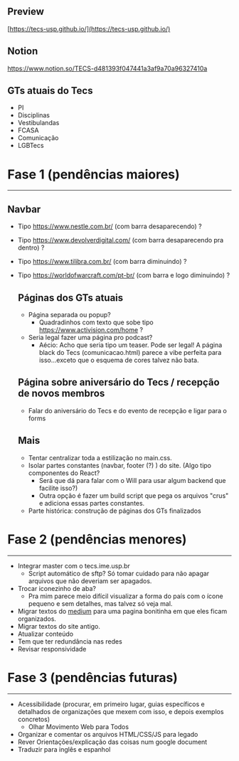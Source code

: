 Preview
------
[https://tecs-usp.github.io/](https://tecs-usp.github.io/)

Notion
------
https://www.notion.so/TECS-d481393f047441a3af9a70a96327410a

GTs atuais do Tecs
------

* PI
* Disciplinas
* Vestibulandas
* FCASA
* Comunicação
* LGBTecs


# Fase 1 (pendências maiores)
--------

 ## Navbar
* Tipo https://www.nestle.com.br/ (com barra desaparecendo) ?
* Tipo https://www.devolverdigital.com/ (com barra desaparecendo pra dentro) ?
* Tipo https://www.tilibra.com.br/ (com barra diminuindo) ?
* Tipo https://worldofwarcraft.com/pt-br/ (com barra e logo diminuindo) ?

  ## Páginas dos GTs atuais
   * Página separada ou popup?
     * Quadradinhos com texto que sobe tipo https://www.activision.com/home ?
   * Seria legal fazer uma página pro podcast?
     * Aécio: Acho que seria tipo um teaser. Pode ser legal! A página black do Tecs (comunicacao.html) parece a vibe perfeita para isso...exceto que o esquema de cores talvez não bata.
     
  ## Página sobre aniversário do Tecs / recepção de novos membros
  * Falar do aniversário do Tecs e do evento de recepção e ligar para o forms

  ## Mais
  * Tentar centralizar toda a estilização no main.css.
  * Isolar partes constantes (navbar, footer (?) ) do site. (Algo tipo componentes do React? 
    * Será que dá para falar com o Will para usar algum backend que facilite isso?)
    * Outra opção é fazer um build script que pega os arquivos "crus" e adiciona essas partes constantes.
  * Parte histórica: construção de páginas dos GTs finalizados
  

# Fase 2 (pendências menores)
-----
* Integrar master com o tecs.ime.usp.br
  * Script automático de sftp? Só tomar cuidado para não apagar arquivos que não deveriam ser apagados.
* Trocar iconezinho de aba? 
    * Pra mim parece meio difícil visualizar a forma do país com o ícone pequeno e sem detalhes, mas talvez só veja mal.
* Migrar textos do [medium](https://medium.com/@tecs.usp) para uma pagina bonitinha em que eles ficam organizados.
* Migrar textos do site antigo.
* Atualizar conteúdo
* Tem que ter redundância nas redes
* Revisar responsividade


# Fase 3 (pendências futuras)
----
* Acessibilidade (procurar, em primeiro lugar, guias específicos e detalhados de organizações que mexem com isso, e depois exemplos concretos)
  * Olhar Movimento Web para Todos
* Organizar e comentar os arquivos HTML/CSS/JS para legado
* Rever Orientações/explicação das coisas num google document
* Traduzir para inglês e espanhol
